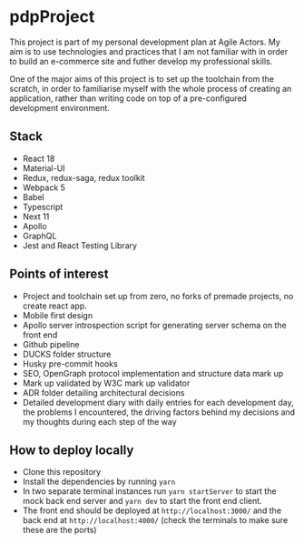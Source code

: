 # pdpProject

This project is part of my personal development plan at Agile Actors. My aim is to use technologies and practices that I am not familiar with in order to build an e-commerce site and futher develop my professional skills.

One of the major aims of this project is to set up the toolchain from the scratch, in order to familiarise myself with the whole process of creating an application, rather than writing code on top of a pre-configured development environment.

## Stack

-   React 18
-   Material-UI
-   Redux, redux-saga, redux toolkit
-   Webpack 5
-   Babel
-   Typescript
-   Next 11
-   Apollo
-   GraphQL
-   Jest and React Testing Library

## Points of interest

-   Project and toolchain set up from zero, no forks of premade projects, no create react app.
-   Mobile first design
-   Apollo server introspection script for generating server schema on the front end
-   Github pipeline
-   DUCKS folder structure
-   Husky pre-commit hooks
-   SEO, OpenGraph protocol implementation and structure data mark up
-   Mark up validated by W3C mark up validator
-   ADR folder detailing architectural decisions
-   Detailed development diary with daily entries for each development day, the problems I encountered, the driving factors behind my decisions and my thoughts during each step of the way

## How to deploy locally

-   Clone this repository
-   Install the dependencies by running `yarn`
-   In two separate terminal instances run `yarn startServer` to start the mock back end server and `yarn dev` to start the front end client.
-   The front end should be deployed at `http://localhost:3000/` and the back end at `http://localhost:4000/` (check the terminals to make sure these are the ports)
